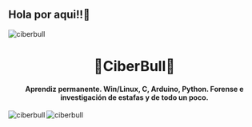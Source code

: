 ## Hola por aqui!!👋

<p align="left"> <img src="https://komarev.com/ghpvc/?username=ciberbull" alt="ciberbull" /> </p>
<h1 align="center"> 🤖CiberBull🐂</h1>
<!--
**ciberbull/ciberbull** is a ✨ _special_ ✨ repository because its `README.md` (this file) appears on your GitHub profile.
-->
<h4 align="center"> Aprendiz permanente. Win/Linux, C, Arduino, Python. Forense e investigación de estafas y de todo un poco.</h3>

<p><img align="left" src="https://github-readme-stats.vercel.app/api/top-langs/?username=ciberbull&layout=compact" alt="ciberbull" /></p>
<p><img align="center" src="https://github-readme-stats.vercel.app/api?username=ciberbull&show_icons=true" alt="ciberbull" /></p>
